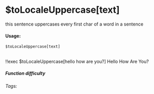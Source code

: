 # $toLocaleUppercase[text]
this sentence uppercases every first char of a word in a sentence

#### Usage: 
`$toLocaleUppercase[text]`

<br/>
<discord-messages>
	<discord-message :bot="false" role-color="#ffcc9a" author="Member">
		!!exec $toLocaleUppercase[hello how are you?]
	</discord-message>
	<discord-message :bot="true" role-color="#0099ff" author="Custom Command" avatar="https://media.discordapp.net/avatars/725721249652670555/781224f90c3b841ba5b40678e032f74a.webp">
        Hello How Are You?
	</discord-message>
</discord-messages>


##### Function difficulty <Badge type="tip" text="Easy" vertical="middle" /> 
###### Tags: <Badge type="tip" text="Replace Text" vertical="middle" /> <Badge type="tip" text="Case" vertical="middle" />
